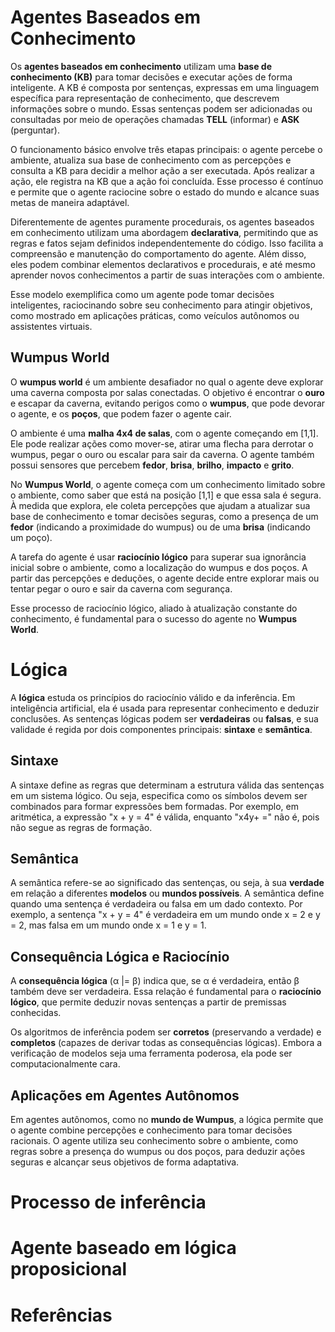 # Agentes Baseados em Conhecimento

Os **agentes baseados em conhecimento** utilizam uma **base de conhecimento (KB)** para tomar decisões e executar ações de forma inteligente. A KB é composta por sentenças, expressas em uma linguagem específica para representação de conhecimento, que descrevem informações sobre o mundo. Essas sentenças podem ser adicionadas ou consultadas por meio de operações chamadas **TELL** (informar) e **ASK** (perguntar).

O funcionamento básico envolve três etapas principais: o agente percebe o ambiente, atualiza sua base de conhecimento com as percepções e consulta a KB para decidir a melhor ação a ser executada. Após realizar a ação, ele registra na KB que a ação foi concluída. Esse processo é contínuo e permite que o agente raciocine sobre o estado do mundo e alcance suas metas de maneira adaptável.

Diferentemente de agentes puramente procedurais, os agentes baseados em conhecimento utilizam uma abordagem **declarativa**, permitindo que as regras e fatos sejam definidos independentemente do código. Isso facilita a compreensão e manutenção do comportamento do agente. Além disso, eles podem combinar elementos declarativos e procedurais, e até mesmo aprender novos conhecimentos a partir de suas interações com o ambiente.

Esse modelo exemplifica como um agente pode tomar decisões inteligentes, raciocinando sobre seu conhecimento para atingir objetivos, como mostrado em aplicações práticas, como veículos autônomos ou assistentes virtuais.

## Wumpus World

O **wumpus world** é um ambiente desafiador no qual o agente deve explorar uma caverna composta por salas conectadas. O objetivo é encontrar o **ouro** e escapar da caverna, evitando perigos como o **wumpus**, que pode devorar o agente, e os **poços**, que podem fazer o agente cair.

O ambiente é uma **malha 4x4 de salas**, com o agente começando em [1,1]. Ele pode realizar ações como mover-se, atirar uma flecha para derrotar o wumpus, pegar o ouro ou escalar para sair da caverna. O agente também possui sensores que percebem **fedor**, **brisa**, **brilho**, **impacto** e **grito**.

No **Wumpus World**, o agente começa com um conhecimento limitado sobre o ambiente, como saber que está na posição [1,1] e que essa sala é segura. À medida que explora, ele coleta percepções que ajudam a atualizar sua base de conhecimento e tomar decisões seguras, como a presença de um **fedor** (indicando a proximidade do wumpus) ou de uma **brisa** (indicando um poço).

A tarefa do agente é usar **raciocínio lógico** para superar sua ignorância inicial sobre o ambiente, como a localização do wumpus e dos poços. A partir das percepções e deduções, o agente decide entre explorar mais ou tentar pegar o ouro e sair da caverna com segurança.

Esse processo de raciocínio lógico, aliado à atualização constante do conhecimento, é fundamental para o sucesso do agente no **Wumpus World**.

# Lógica

A **lógica** estuda os princípios do raciocínio válido e da inferência. Em inteligência artificial, ela é usada para representar conhecimento e deduzir conclusões. As sentenças lógicas podem ser **verdadeiras** ou **falsas**, e sua validade é regida por dois componentes principais: **sintaxe** e **semântica**.

## Sintaxe

A sintaxe define as regras que determinam a estrutura válida das sentenças em um sistema lógico. Ou seja, especifica como os símbolos devem ser combinados para formar expressões bem formadas. Por exemplo, em aritmética, a expressão "x + y = 4" é válida, enquanto "x4y+ =" não é, pois não segue as regras de formação.

## Semântica

A semântica refere-se ao significado das sentenças, ou seja, à sua **verdade** em relação a diferentes **modelos** ou **mundos possíveis**. A semântica define quando uma sentença é verdadeira ou falsa em um dado contexto. Por exemplo, a sentença "x + y = 4" é verdadeira em um mundo onde x = 2 e y = 2, mas falsa em um mundo onde x = 1 e y = 1.

## Consequência Lógica e Raciocínio

A **consequência lógica** (α |= β) indica que, se α é verdadeira, então β também deve ser verdadeira. Essa relação é fundamental para o **raciocínio lógico**, que permite deduzir novas sentenças a partir de premissas conhecidas.

Os algoritmos de inferência podem ser **corretos** (preservando a verdade) e **completos** (capazes de derivar todas as consequências lógicas). Embora a verificação de modelos seja uma ferramenta poderosa, ela pode ser computacionalmente cara.

## Aplicações em Agentes Autônomos

Em agentes autônomos, como no **mundo de Wumpus**, a lógica permite que o agente combine percepções e conhecimento para tomar decisões racionais. O agente utiliza seu conhecimento sobre o ambiente, como regras sobre a presença do wumpus ou dos poços, para deduzir ações seguras e alcançar seus objetivos de forma adaptativa.

# Processo de inferência
# Agente baseado em lógica proposicional

# Referências
